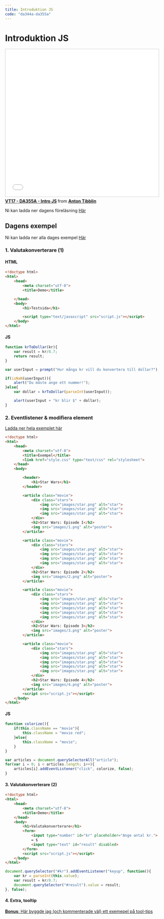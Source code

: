```yaml
---
title: Introduktion JS
code: "da344a-da355a"
---
```


# Introduktion JS

<iframe src="//www.slideshare.net/slideshow/embed_code/key/6vP4KVSm9iQDjU" width="595" height="485" frameborder="0" marginwidth="0" marginheight="0" scrolling="no" style="border:1px solid #CCC; border-width:1px; margin-bottom:5px; max-width: 100%;" allowfullscreen> </iframe> <div style="margin-bottom:5px"> <strong> <a href="//www.slideshare.net/AntonTibblin/vt17-da355a-intro-js" title="VT17 - DA355A - Intro JS" target="_blank">VT17 - DA355A - Intro JS</a> </strong> from <strong><a target="_blank" href="//www.slideshare.net/AntonTibblin">Anton Tibblin</a></strong> </div>

Ni kan ladda ner dagens föreläsning [Här](7.pdf)

## Dagens exempel

Ni kan ladda ner alla dages exempel [Här](7.zip)

### 1. Valutakonverterare (1)

#### HTML

```html
<!doctype html>
<html>
    <head>
		<meta charset="utf-8">
        <title>Demo</title>

    </head>
    <body>
		<h1>Testsida</h1>

		<script type="text/javascript" src="script.js"></script>
    </body>
</html>
```

#### JS

```js
function krToDollar(kr){
	var result = kr/8.7;
	return result;
}

var userInput = prompt("Hur många kr vill du konvertera till dollar?");

if(isNaN(userInput)){
	alert("Du måste ange ett nummer!");
}else{
	var dollar = krToDollar(parseInt(userInput));

	alert(userInput + "kr blir $" + dollar);
}
```

### 2. Eventlistener &amp; modifiera element

[Ladda ner hela exemplet här](7a.zip)

```html
<!doctype html>
<html>
	<head>
		<meta charset="utf-8">
		<title>Exempel</title>
		<link href="style.css" type="text/css" rel="stylesheet">
	</head>
	<body>

		<header>
			<h1>Star Wars</h1>
		</header>

		<article class="movie">
			<div class="stars">
				<img src="images/star.png" alt="star">
				<img src="images/star.png" alt="star">
				<img src="images/star.png" alt="star">
			</div>
			<h2>Star Wars: Episode I</h2>
			<img src="images/1.png" alt="poster">
		</article>

		<article class="movie">
			<div class="stars">
				<img src="images/star.png" alt="star">
				<img src="images/star.png" alt="star">
				<img src="images/star.png" alt="star">
				<img src="images/star.png" alt="star">
			</div>
			<h2>Star Wars: Episode 2</h2>
			<img src="images/2.png" alt="poster">
		</article>

		<article class="movie">
			<div class="stars">
				<img src="images/star.png" alt="star">
				<img src="images/star.png" alt="star">
				<img src="images/star.png" alt="star">
				<img src="images/star.png" alt="star">
				<img src="images/star.png" alt="star">
			</div>
			<h2>Star Wars: Episode 3</h2>
			<img src="images/3.png" alt="poster">
		</article>

		<article class="movie">
			<div class="stars">
				<img src="images/star.png" alt="star">
				<img src="images/star.png" alt="star">
				<img src="images/star.png" alt="star">
				<img src="images/star.png" alt="star">
				<img src="images/star.png" alt="star">
			</div>
			<h2>Star Wars: Episode 4</h2>
			<img src="images/4.png" alt="poster">
		</article>
		<script src="script.js"></script>
	</body>
</html>
```

#### JS

```js
function colorize(){
	if(this.className == "movie"){
		this.className = "movie red";
	}else{
		this.className = "movie";
	}
}

var articles = document.querySelectorAll("article");
for(var i = 0; i < articles.length; i++){
	articles[i].addEventListener("click", colorize, false);
}
```

#### 3. Valutakonverterare (2)

```html
<!doctype html>
<html>
    <head>
		<meta charset="utf-8">
        <title>Demo</title>
    </head>
    <body>
		<h1>Valutakonverterare</h1>
		<form>
			<input type="number" id="kr" placeholder="Ange antal kr.">
			= $
			<input type="text" id="result" disabled>
		</form>
		<script src="script.js"></script>
    </body>
</html>
```

```js
document.querySelector("#kr").addEventListener("keyup", function(){
    var kr = parseInt(this.value);
    var result = kr/8.7;
    document.querySelector("#result").value = result;
}, false);
```

#### 4. Extra, tooltip

[**Bonus**: Här byggde jag (och kommenterade väl) ett exemepel på tool-tips](http://codepen.io/anon/pen/mRwYzZ)
